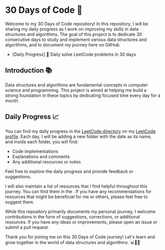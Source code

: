 # 30 Days of Code 🚀

Welcome to my 30 Days of Code repository! In this repository, I will be sharing my daily progress as I work on improving my skills in data structures and algorithms. The goal of this project is to dedicate 30 consecutive days to study and implement various data structures and algorithms, and to document my journey here on GitHub.

- [Daily Progress] 📅 Daily solve LeetCode problems in 30 days

## Introduction 📚

Data structures and algorithms are fundamental concepts in computer science and programming. This project is aimed at helping me build a strong foundation in these topics by dedicating focused time every day for a month.

## Daily Progress 📈

You can find my daily progress in the [LeetCode directory](https://www.linkedin.com/in/gautammanak1/) on my [LeetCode profile](https://www.linkedin.com/in/gautammanak1/). Each day, I will be adding a new folder with the date as its name, and inside each folder, you will find:

- Code implementations
- Explanations and comments
- Any additional resources or notes

Feel free to explore the daily progress and provide feedback or suggestions.

I will also maintain a list of resources that I find helpful throughout this journey. You can find them in the . If you have any recommendations for resources that might be beneficial for me or others, please feel free to suggest them.

While this repository primarily documents my personal journey, I welcome contributions in the form of suggestions, corrections, or additional resources. If you have any ideas or improvements, please open an issue or submit a pull request.

Thank you for joining me on this 30 Days of Code journey! Let's learn and grow together in the world of data structures and algorithms. 📊👩‍💻

